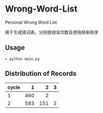 # Wrong-Word-List

Personal Wrong Word List

用于生成错词表，分别按错误次数及使用频率排序

## Usage

```shell
> python main.py
```

## Distribution of Records

| cycle |    1 |    2 |    3 |
| :---- | ---: | ---: | ---: |
| 1     |  460 |    2 |      |
| 2     |  583 |  151 |    2 |

